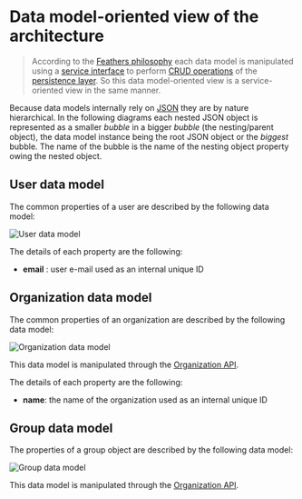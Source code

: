 # Data model-oriented view of the architecture

> According to the [Feathers philosophy](https://docs.feathersjs.com/guides/about/philosophy.html) each data model is manipulated using a [service interface](https://docs.feathersjs.com/api/services.html) to perform [CRUD operations](https://en.wikipedia.org/wiki/Create,_read,_update_and_delete) of the [persistence layer](https://docs.feathersjs.com/api/databases/common.html). So this data model-oriented view is a service-oriented view in the same manner.

Because data models internally rely on [JSON](http://www.json.org/) they are by nature hierarchical. In the following diagrams each nested JSON object is represented as a smaller *bubble* in a bigger *bubble* (the nesting/parent object), the data model instance being the root JSON object or the *biggest* bubble. The name of the bubble is the name of the nesting object property owing the nested object.

## User data model

The common properties of a user are described by the following data model:

![User data model](https://cdn.rawgit.com/kaelia-tech/kDocs/dd539860d68c90689b3b773cba20a2f53fae23cf/images/User%20Data%20Model%20Diagram.svg)

The details of each property are the following:
* **email** : user e-mail used as an internal unique ID

## Organization data model

The common properties of an organization are described by the following data model:

![Organization data model](https://cdn.rawgit.com/kaelia-tech/kDocs/6fe6c318fab3f6db2af68a6e83ef56a0efacaa06/images/Organization%20Data%20Model%20Diagram.svg)

This data model is manipulated through the [Organization API](https://kaelia-tech.gitbooks.io/kDocs/api/ORGANIZATION.html).

The details of each property are the following:
* **name**: the name of the organization used as an internal unique ID

## Group data model

The properties of a group object are described by the following data model:

![Group data model](https://cdn.rawgit.com/kaelia-tech/kDocs/b1b2d612dcea10ef9f9efcd445dc3f73def21b52/images/Group%20Data%20Model%20Diagram.svg)

This data model is manipulated through the [Organization API](https://kaelia-tech.gitbooks.io/kDocs/api/ORGANIZATION.html#group-api).
